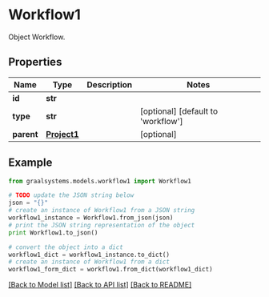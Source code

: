 # Workflow1

Object Workflow.

## Properties

Name | Type | Description | Notes
------------ | ------------- | ------------- | -------------
**id** | **str** |  | 
**type** | **str** |  | [optional] [default to 'workflow']
**parent** | [**Project1**](Project1.md) |  | [optional] 

## Example

```python
from graalsystems.models.workflow1 import Workflow1

# TODO update the JSON string below
json = "{}"
# create an instance of Workflow1 from a JSON string
workflow1_instance = Workflow1.from_json(json)
# print the JSON string representation of the object
print Workflow1.to_json()

# convert the object into a dict
workflow1_dict = workflow1_instance.to_dict()
# create an instance of Workflow1 from a dict
workflow1_form_dict = workflow1.from_dict(workflow1_dict)
```
[[Back to Model list]](../README.md#documentation-for-models) [[Back to API list]](../README.md#documentation-for-api-endpoints) [[Back to README]](../README.md)


